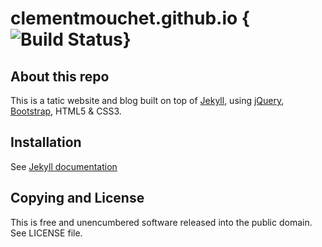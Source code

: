 clementmouchet.github.io {![Build Status](https://travis-ci.org/clementmouchet/clementmouchet.github.io.svg?branch=master)}
========================

About this repo
-------------------
This is a tatic website and blog built on top of [Jekyll](http://jekyllrb.com), using [jQuery](http://jquery.com), [Bootstrap](http://getbootstrap.com), HTML5 & CSS3.

Installation
-------------------
See [Jekyll documentation](http://jekyllrb.com/docs/installation)

Copying and License
-------------------
This is free and unencumbered software released into the public domain.
See LICENSE file.
